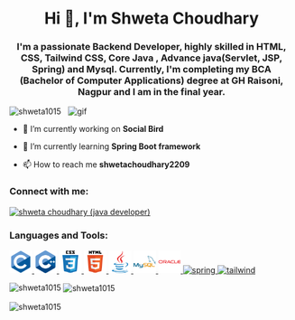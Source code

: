 <h1 align="center">Hi 👋, I'm Shweta Choudhary</h1>
<h3 align="center">I'm a passionate Backend Developer, highly skilled in HTML, CSS, Tailwind CSS, Core Java , Advance java(Servlet, JSP, Spring) and Mysql. Currently, I'm completing my BCA (Bachelor of Computer Applications) degree at GH Raisoni, Nagpur and I am in the final year.</h3>

<img align="right" alt="gif" width="400" src="https://user-images.githubusercontent.com/74038190/221352975-94759904-aa4c-4032-a8ab-b546efb9c478.gif">

<p align="left"> <img src="https://komarev.com/ghpvc/?username=shweta1015&label=Profile%20views&color=0e75b6&style=flat" alt="shweta1015" /> </p>

- 🔭 I’m currently working on **Social Bird**

- 🌱 I’m currently learning **Spring Boot framework**

- 📫 How to reach me **shwetachoudhary2209**

<h3 align="left">Connect with me:</h3>
<p align="left">
<a href="https://linkedin.com/in/shweta choudhary (java developer)" target="blank"><img align="center" src="https://raw.githubusercontent.com/rahuldkjain/github-profile-readme-generator/master/src/images/icons/Social/linked-in-alt.svg" alt="shweta choudhary (java developer)" height="30" width="40" /></a>
</p>

<h3 align="left">Languages and Tools:</h3>
<p align="left"> <a href="https://www.cprogramming.com/" target="_blank" rel="noreferrer"> <img src="https://raw.githubusercontent.com/devicons/devicon/master/icons/c/c-original.svg" alt="c" width="40" height="40"/> </a> <a href="https://www.w3schools.com/cpp/" target="_blank" rel="noreferrer"> <img src="https://raw.githubusercontent.com/devicons/devicon/master/icons/cplusplus/cplusplus-original.svg" alt="cplusplus" width="40" height="40"/> </a> <a href="https://www.w3schools.com/css/" target="_blank" rel="noreferrer"> <img src="https://raw.githubusercontent.com/devicons/devicon/master/icons/css3/css3-original-wordmark.svg" alt="css3" width="40" height="40"/> </a> <a href="https://www.w3.org/html/" target="_blank" rel="noreferrer"> <img src="https://raw.githubusercontent.com/devicons/devicon/master/icons/html5/html5-original-wordmark.svg" alt="html5" width="40" height="40"/> </a> <a href="https://www.java.com" target="_blank" rel="noreferrer"> <img src="https://raw.githubusercontent.com/devicons/devicon/master/icons/java/java-original.svg" alt="java" width="40" height="40"/> </a> <a href="https://www.mysql.com/" target="_blank" rel="noreferrer"> <img src="https://raw.githubusercontent.com/devicons/devicon/master/icons/mysql/mysql-original-wordmark.svg" alt="mysql" width="40" height="40"/> </a> <a href="https://www.oracle.com/" target="_blank" rel="noreferrer"> <img src="https://raw.githubusercontent.com/devicons/devicon/master/icons/oracle/oracle-original.svg" alt="oracle" width="40" height="40"/> </a> <a href="https://spring.io/" target="_blank" rel="noreferrer"> <img src="https://www.vectorlogo.zone/logos/springio/springio-icon.svg" alt="spring" width="40" height="40"/> </a> <a href="https://tailwindcss.com/" target="_blank" rel="noreferrer"> <img src="https://www.vectorlogo.zone/logos/tailwindcss/tailwindcss-icon.svg" alt="tailwind" width="40" height="40"/> </a> </p>

<p><img align="left" src="https://github-readme-stats.vercel.app/api/top-langs?username=shweta1015&show_icons=true&locale=en&layout=compact" alt="shweta1015" /></p>

<p>&nbsp;<img align="center" src="https://github-readme-stats.vercel.app/api?username=shweta1015&show_icons=true&locale=en" alt="shweta1015" /></p>

<p><img align="center" src="https://github-readme-streak-stats.herokuapp.com/?user=shweta1015&" alt="shweta1015" /></p>
